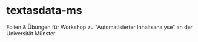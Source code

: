 # textasdata-ms
Folien &amp; Übungen für Workshop zu "Automatisierter Inhaltsanalyse" an der Universität Münster
